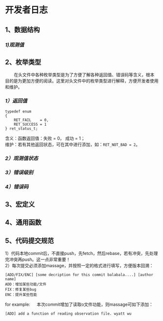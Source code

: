 # **开发者日志**

## **1、数据结构**
### *1)观测值*
## **2、枚举类型**
&emsp; &ensp; 在头文件中各种枚举类型是为了方便了解各种返回值、错误码等含义，根本目的是为更加方便的阅读。这里对头文件中的枚举类型进行解释，方便开发者使用和维护。
### *1）返回值*
```
typedef enum
{
    RET_FAIL    = 0, 
    RET_SUCCESS = 1
} ret_status_t;
```
含义：函数返回值：失败 = 0， 成功 = 1；<br/>维护：若有其他返回状态，可在其中进行添加，如：`RET_NOT_BAD = 2`。
### *2）观测值状态*
### *3）错误级别*
### *4）错误码*
## **3、宏定义**

## **4、通用函数**

## **5、代码提交规范**
1）代码本地commit后，不直接push，先fetch，然后rebase，若有冲突，先处理完冲突再push。这一点非常重要！<br/>2）每次提交必须添加massage，并按照一定的格式进行填写，方便版本回溯：
```
[ADD/FIX/ENC] [some decription for this commit balabala....] [author name]
ADD：增加某些功能/文件
FIX：修复某些bug
ENC：提升某些性能
```
for example: &emsp; 本次commit增加了读取o文件功能，则massage可如下添加：
```
[ADD] add a function of reading observation file. wyatt wu
```
